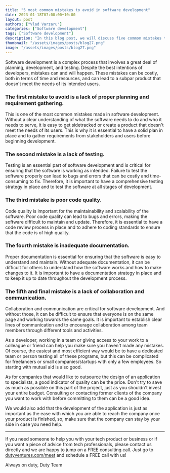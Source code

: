 ```yaml
---
title: "5 most common mistakes to avoid in software development"
date: 2023-01-18T07:00:00+10:00
layout: post
authors: ["Vlad Varzaru"]
categories: ["Software development"]
tags: ["Software development"]
description: "In this blog post, we will discuss five common mistakes to avoid in software development in order to ensure that your project is a success."
thumbnail: "/assets/images/posts/blog27.png"
image: "/assets/images/posts/blog27.png"
---
```


Software development is a complex process that involves a great deal of planning, development, and testing. Despite the best intentions of developers, mistakes can and will happen. These mistakes can be costly, both in terms of time and resources, and can lead to a subpar product that doesn't meet the needs of its intended users. 


### The first mistake to avoid is a lack of proper planning and requirement gathering. 

This is one of the most common mistakes made in software development. Without a clear understanding of what the software needs to do and who it needs to serve, it is easy to get sidetracked or create a product that doesn't meet the needs of its users. This is why it is essential to have a solid plan in place and to gather requirements from stakeholders and users before beginning development.

### The second mistake is a lack of testing. 

Testing is an essential part of software development and is critical for ensuring that the software is working as intended. Failure to test the software properly can lead to bugs and errors that can be costly and time-consuming to fix. Therefore, it is important to have a comprehensive testing strategy in place and to test the software at all stages of development.

### The third mistake is poor code quality. 

Code quality is important for the maintainability and scalability of the software. Poor code quality can lead to bugs and errors, making the software difficult to maintain and update. Therefore, it is essential to have a code review process in place and to adhere to coding standards to ensure that the code is of high quality.

### The fourth mistake is inadequate documentation. 

Proper documentation is essential for ensuring that the software is easy to understand and maintain. Without adequate documentation, it can be difficult for others to understand how the software works and how to make changes to it. It is important to have a documentation strategy in place and to keep it up to date throughout the development process.

### The fifth and final mistake is a lack of collaboration and communication. 
Collaboration and communication are critical for software development. And without those, it can be difficult to ensure that everyone is on the same page and working towards the same goals. It is important to establish clear lines of communication and to encourage collaboration among team members through different tools and activities.


As a developer, working in a team or giving access to your work to a colleague or friend can help you make sure you haven't made any mistakes. Of course, the easiest and most efficient way would be to have a dedicated team or person testing all of these programs, but this can be complicated for freelancers or small companies/startups with only a few employees. So starting with mutual aid is also good.

As for companies that would like to outsource the design of an application to specialists, a good indicator of quality can be the price. Don't try to save as much as possible on this part of the project, just as you shouldn't invest your entire budget. Consulting or contacting former clients of the company you want to work with before committing to them can be a good idea.

We would also add that the development of the application is just as important as the ease with which you are able to reach the company once your product is finished, so, make sure that the company can stay by your side in case you need help.

----------------------

If you need someone to help you with your tech product or business or if you want a piece of advice from tech professionals, please contact us directly and we are happy to jump on a FREE consulting call.
Just go to [dutyventures.com/meet](https://calendly.com/rusucosmin/30min) and schedule a FREE call with us!


Always on duty,
Duty Team
